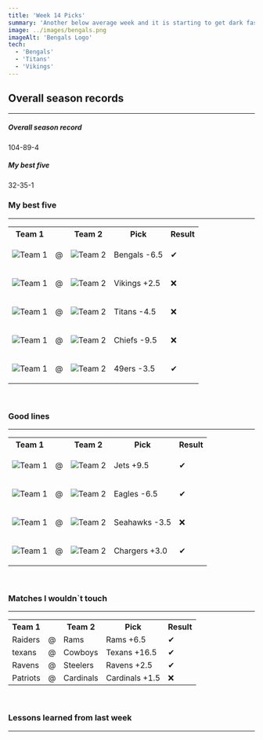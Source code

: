 ```yaml
---
title: 'Week 14 Picks'
summary: 'Another below average week and it is starting to get dark fast for my best five picks. I am still holding on hope for a couple of great weeks in a row to get me above .500 for the year'
image: ../images/bengals.png
imageAlt: 'Bengals Logo'
tech:
  - 'Bengals'
  - 'Titans'
  - 'Vikings'
---
```


## Overall season records

---

<h5> Overall season record </h5>
104-89-4

<h5> My best five </h5>
32-35-1

### My best five

---

<table class="picks_table">
    <tr>
        <th>Team 1</th>
        <th></th>
        <th>Team 2</th>
        <th>Pick</th>
        <th>Result</th>
    </tr> 
    <tr>
        <td><img src="/images/browns.png"  alt="Team 1"></td>
        <td>@</td>
        <td><img src="/images/bengals.png"  alt="Team 2"></td>
        <td><p>Bengals -6.5</p></td>
        <td>✔</td>
    </tr>
    <tr>
        <td><img src="/images/vikings.png"  alt="Team 1"></td>
        <td>@</td>
        <td><img src="/images/lions.png"  alt="Team 2"></td>
        <td><p>Vikings +2.5</p></td>
        <td>❌</td>
    </tr> 
    <tr>
        <td><img src="/images/jaguars.png"  alt="Team 1"></td>
        <td>@</td>
        <td><img src="/images/titans.png"  alt="Team 2"></td>
        <td><p>Titans -4.5</p></td>
        <td>❌</td>
    </tr> 
    <tr>
        <td><img src="/images/chiefs.png"  alt="Team 1"></td>
        <td>@</td>
        <td><img src="/images/broncos.png"  alt="Team 2"></td>
        <td><p>Chiefs -9.5</p></td>
        <td>❌</td>
    </tr> 
    <tr>
        <td><img src="/images/buccaneers.png"  alt="Team 1"></td>
        <td>@</td>
        <td><img src="/images/49ers.png"  alt="Team 2"></td>
        <td><p>49ers -3.5</p></td>
        <td>✔</td>
    </tr>
</table>
<br />

### Good lines

---

<table class="picks_table">
    <tr>
        <th>Team 1</th>
        <th></th>
        <th>Team 2</th>
        <th>Pick</th>
        <th>Result</th>
    </tr> 
    <tr>
        <td><img src="/images/jets.png"  alt="Team 1"></td>
        <td>@</td>
        <td><img src="/images/bills.png"  alt="Team 2"></td>
        <td><p>Jets +9.5</p></td>
        <td>✔</td>
    </tr>
    <tr>
        <td><img src="/images/eagles.png"  alt="Team 1"></td>
        <td>@</td>
        <td><img src="/images/giants.png"  alt="Team 2"></td>
        <td><p>Eagles -6.5</p></td>
        <td>✔</td>
    </tr>
    <tr>
        <td><img src="/images/panthers.png"  alt="Team 1"></td>
        <td>@</td>
        <td><img src="/images/seahawks.png"  alt="Team 2"></td>
        <td><p>Seahawks -3.5</p></td>
        <td>❌</td>
    </tr> 
    <tr>
        <td><img src="/images/dolphins.png"  alt="Team 1" ></td>
        <td>@</td>
        <td><img src="/images/chargers.png"  alt="Team 2" ></td>
        <td><p>Chargers +3.0</p></td>
        <td>✔</td>
    </tr>
</table>
<br />

### Matches I wouldn`t touch

---

<table class="picks_table">
    <tr>
        <th>Team 1</th>
        <th></th>
        <th>Team 2</th>
        <th>Pick</th>
        <th>Result</th>
    </tr> 
    <tr>
        <td>Raiders</td><td>@</td><td>Rams</td>
        <td>Rams +6.5</td><td>✔</td>
    </tr>
    <tr>
        <td>texans</td><td>@</td><td>Cowboys</td>
        <td>Texans +16.5</td><td>✔</td>
    </tr> 
    <tr>
        <td>Ravens</td><td>@</td><td>Steelers</td>
        <td>Ravens +2.5</td><td>✔</td>
    </tr> 
    <tr>
        <td>Patriots</td><td>@</td><td>Cardinals</td>
        <td>Cardinals +1.5</td><td>❌</td>
    </tr> 
</table>
<br />

### Lessons learned from last week

---
